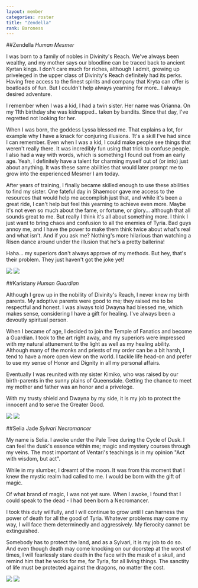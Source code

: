 ```yaml
---
layout: member
categories: roster
title: "Zendella"
rank: Baroness
---
```


##Zendella
_Human Mesmer_

I was born to a family of nobles in Divinity's Reach. We've always been wealthy, and my mother says our bloodline can be traced back to ancient Kyrtan kings. I don't care much for riches, although I admit, growing up priveleged in the upper class of Divinity's Reach definitely had its perks. Having free access to the finest spirits and company that Kryta can offer is boatloads of fun. But I couldn't help always yearning for more.. I always desired adventure.

I remember when I was a kid, I had a twin sister.  Her name was Orianna. On my 11th birthday she was kidnapped.. taken by bandits. Since that day, I've regretted not looking for her.

When I was born, the goddess Lyssa blessed me. That explains a lot, for example why I have a knack for conjuring illusions. Tt's a skill I've had since I can remember. Even when I was a kid, I could make people see things that weren't really there. It was incredibly fun using that trick to confuse people. I also had a way with words, which is something I found out from an early age. Yeah, I definitely have a talent for charming myself out of (or into) just about anything. It was these same abilities that would later prompt me to grow into the experienced Mesmer I am today.

After years of training, I finally became skilled enough to use these abilities to find my sister. One fateful day in Shaemoor gave me access to the resources that would help me accomplish just that, and while it's been a great ride, I can't help but feel this yearning to achieve even more. Maybe it's not even so much about the fame, or fortune, or glory... although that all sounds great to me. But really I think it's all about something more. I think I just want to bring chaos and confusion to all the enemies of Tyria. Bad guys annoy me, and I have the power to make them think twice about what's real and what isn't. And if you ask me? Nothing's more hilarious than watching a Risen dance around under the illusion that he's a pretty ballerina!

Haha... my superiors don't always approve of my methods. But hey, that's their problem. They just haven't got the joke yet!

![](http://i40.tinypic.com/aa7ko1.jpg)
![](http://i40.tinypic.com/s48eud.jpg)


##Karistany
_Human Guardian_

Although I grew up in the nobility of Divinity's Reach, I never knew my birth parents. My adoptive parents were good to me; they raised me to be respectful and honest. I was always told Dwayna had blessed me, which makes sense, considering I have a gift for healing. I've always been a devoutly spiritual person.

When I became of age, I decided to join the Temple of Fanatics and become a Guardian. I took to the art right away, and my superiors were impressed with my natural attunement to the light as well as my healing ability. Although many of the monks and priests of my order can be a bit harsh, I tend to have a more open view on the world. I tackle life head-on and prefer to use my sense of Honor and Dignity in all my personal affairs.

Eventually I was reunited with my sister Kimiko, who was raised by our birth-parents in the sunny plains of Queensdale. Getting the chance to meet my mother and father was an honor and a privelege.

With my trusty shield and Dwayna by my side, it is my job to protect the innocent and to serve the Greater Good.

![](http://i39.tinypic.com/311uknq.jpg)
![](http://i40.tinypic.com/23u4dvl.jpg)


##Selia Jade
_Sylvari Necromancer_

My name is Selia. I awoke under the Pale Tree during the Cycle of Dusk. I can feel the dusk's essence within me; magic and mystery courses through my veins. The most important of Ventari's teachings is in my opinion "Act with wisdom, but act".

While in my slumber, I dreamt of the moon. It was from this moment that I knew the mystic realm had called to me. I would be born with the gift of magic.

Of what brand of magic, I was not yet sure. When I awoke, I found that I could speak to the dead - I had been born a Necromancer.

I took this duty willfully, and I will continue to grow until I can harness the power of death for all the good of Tyria. Whatever problems may come my way, I will face them determinedly and aggressively. My fierocity cannot be extinguished.

Somebody has to protect the land, and as a Sylvari, it is my job to do so. And even though death may come knocking on our doorstep at the worst of times, I will fearlessly stare death in the face with the mask of a skull, and remind him that he works for me, for Tyria, for all living things. The sanctity of life must be protected against the dragons, no matter the cost.

![](http://i43.tinypic.com/2cp29lx.jpg)
![](http://i40.tinypic.com/206fz3l.jpg)
